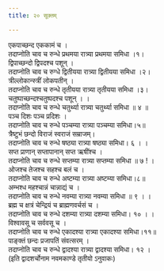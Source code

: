 ```yaml
---
title: २० सूक्तम्

---
```

एकपाच्छन्द एककामं च ।  
तदाप्नोति चाव च रुन्धे प्रथमया रात्र्या प्रथमया समिधा ।१।  
द्विपाच्छन्दो द्विपदश्च पशून् ।  
तदाप्नोति चाव च रुग्धे द्वितीयया रात्र्या द्वितीयया समिधा ।२।  
त्रील्लोकान्स्त्रीं लोकपतीन् ।  
तदाप्नोति चाव च रुन्धे तृतीयया रात्र्या तृतीयया समिधा ।३।  
चतुष्पाच्छन्दश्चतुष्पदश्च पशून् । ।  
तदाप्नोति चाव च रुन्धे चतुर्थ्या रात्र्या चतुर्थ्या समिधा ॥ ४ ॥  
पञ्च दिशः पञ्च प्रदिशः ।  
तदाप्नोति चाव च रुन्धे पञ्चम्या रात्र्या पञ्चम्या समिधा।५॥  
त्रैष्टुभं छन्दो विराजं स्वराजं सम्राजम्।  
तदाप्नोति चाव च रुन्धे षष्ठ्या रात्र्या षष्ठ्या समिधा। ६ । ।  
सप्त प्राणान् सप्तापानान् सप्त ऋषींश्च ।  
तदाप्नोति चाव च रुन्धे सप्तम्या रात्र्या सप्तम्या समिधा ॥ ७ ! ।  
ओजश्च तेजश्च सहश्च बलं च ।  
तदाप्नोति चाव च रुन्धे अष्टम्या रात्र्या अष्टम्या समिधा।८॥  
अम्भश्ध महश्चान्नं चान्नाद्यं च ।  
तदाप्नोति चाव च रुन्धे नवम्या रात्र्या नवम्या समिधा ॥ ९ । ।  
ब्रह्म च क्षत्रं चेन्द्रियं च ब्राह्मणवर्चसं च ।  
तदाप्नोति चाव च रुन्धे दशम्या रात्र्या दशम्या समिधा। १० । ।  
विश्वावसू च सर्ववसू च ।  
तदाप्नोति चाव च रुन्धे एकादश्या रात्र्या एकादश्या समिधा।११॥  
पाङ्क्तं छन्दः प्रजापतिं संवत्सरम् ।  
तदाप्नोति चाव च रुन्धे द्वादश्या रात्र्या द्वादश्या समिधा। १२ ।  
(इति द्वादशर्चोनाम नवमकाण्डे तृतीयो ऽनुवाकः)  
  